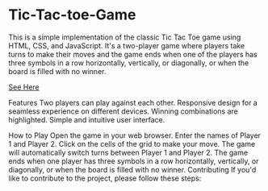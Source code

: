 # Tic-Tac-toe-Game

This is a simple implementation of the classic Tic Tac Toe game using HTML, CSS, and JavaScript. It's a two-player game where players take turns to make their moves and the game ends when one of the players has three symbols in a row horizontally, vertically, or diagonally, or when the board is filled with no winner.

[See Here](https://kumarrahul01.github.io/Tic-Tac-toe-Game/) 

Features
Two players can play against each other.
Responsive design for a seamless experience on different devices.
Winning combinations are highlighted.
Simple and intuitive user interface.


How to Play
Open the game in your web browser.
Enter the names of Player 1 and Player 2.
Click on the cells of the grid to make your move.
The game will automatically switch turns between Player 1 and Player 2.
The game ends when one player has three symbols in a row horizontally, vertically, or diagonally, or when the board is filled with no winner.
Contributing
If you'd like to contribute to the project, please follow these steps:
